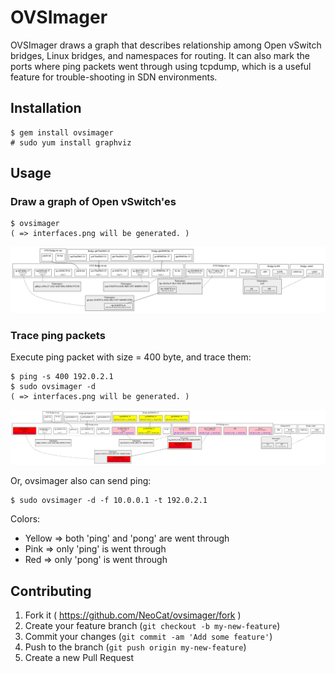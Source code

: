 # OVSImager

OVSImager draws a graph that describes relationship among Open vSwitch
bridges, Linux bridges, and namespaces for routing. It can also mark
the ports where ping packets went through using tcpdump, which is a
useful feature for trouble-shooting in SDN environments.

## Installation

    $ gem install ovsimager
    # sudo yum install graphviz

## Usage

### Draw a graph of Open vSwitch'es

    $ ovsimager
    ( => interfaces.png will be generated. )

![sample](sample-interfaces.png)

### Trace ping packets

Execute ping packet with size = 400 byte, and trace them:

    $ ping -s 400 192.0.2.1
    $ sudo ovsimager -d
    ( => interfaces.png will be generated. )

![sample](sample-ping-trace.png)

Or, ovsimager also can send ping:

    $ sudo ovsimager -d -f 10.0.0.1 -t 192.0.2.1

Colors:

- Yellow => both 'ping' and 'pong' are went through
- Pink   => only 'ping' is went through
- Red    => only 'pong' is went through

## Contributing

1. Fork it ( https://github.com/NeoCat/ovsimager/fork )
2. Create your feature branch (`git checkout -b my-new-feature`)
3. Commit your changes (`git commit -am 'Add some feature'`)
4. Push to the branch (`git push origin my-new-feature`)
5. Create a new Pull Request
